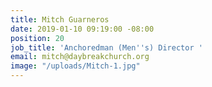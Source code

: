 ```yaml
---
title: Mitch Guarneros
date: 2019-01-10 09:19:00 -08:00
position: 20
job_title: 'Anchoredman (Men''s) Director '
email: mitch@daybreakchurch.org
image: "/uploads/Mitch-1.jpg"
---
```


